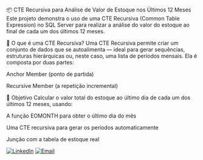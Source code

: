 📦 CTE Recursiva para Análise de Valor de Estoque nos Últimos 12 Meses
Este projeto demonstra o uso de uma CTE Recursiva (Common Table Expression) no SQL Server para realizar a análise do valor do estoque ao final de cada um dos últimos 12 meses.

🧠 O que é uma CTE Recursiva?
Uma CTE Recursiva permite criar um conjunto de dados que se autoalimenta — ideal para gerar sequências, estruturas hierárquicas ou, neste caso, uma lista de períodos mensais.
Ela é composta por duas partes:

Anchor Member (ponto de partida)

Recursive Member (a repetição incremental)

🎯 Objetivo
Calcular o valor total do estoque ao último dia de cada um dos últimos 12 meses, usando:

A função EOMONTH para obter o último dia do mês

Uma CTE recursiva para gerar os períodos automaticamente

Junção com a tabela de estoque real

[![LinkedIn](https://img.shields.io/badge/-LinkedIn-0A66C2?style=for-the-badge&logo=linkedin&logoColor=white)](https://www.linkedin.com/in/gustavo-barbosa-868976236/) [![Email](https://img.shields.io/badge/Email-gustavobarbosa7744@gmail.com-D14836?style=for-the-badge&logo=gmail&logoColor=white)](mailto:gustavobarbosa7744@gmail.com)
